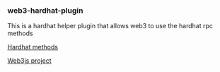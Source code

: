 ###     web3-hardhat-plugin



This is a hardhat helper plugin that allows web3 to use the hardhat rpc methods 

[Hardhat methods](https://hardhat.org/hardhat-network/docs/reference#hardhat-network-methods)

[Web3js project](https://github.com/web3/web3.js)
